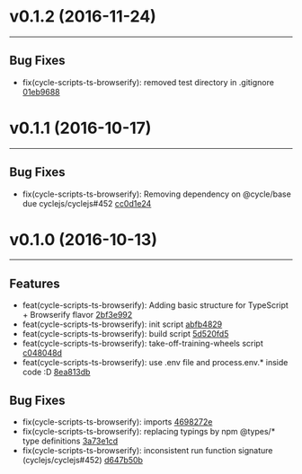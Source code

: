 # v0.1.2 (2016-11-24)
---


## Bug Fixes

- fix(cycle-scripts-ts-browserify): removed test directory in .gitignore [01eb9688](https://github.com/cyclejs-community/create-cycle-app/commits/01eb96887b7e0ca6065c53026e6299aa6d47d634)


# v0.1.1 (2016-10-17)
---


## Bug Fixes

- fix(cycle-scripts-ts-browserify): Removing dependency on @cycle/base due cyclejs/cyclejs#452 [cc0d1e24](https://github.com/geovanisouza92/create-cycle-app/commits/cc0d1e244f40dbfeb2a99e8bb74ebe4c96718a89)


# v0.1.0 (2016-10-13)
---


## Features

- feat(cycle-scripts-ts-browserify): Adding basic structure for TypeScript + Browserify flavor [2bf3e992](https://github.com/geovanisouza92/create-cycle-app/commits/2bf3e992845a5216ac91bf46c74ea73392096fba)
- feat(cycle-scripts-ts-browserify): init script [abfb4829](https://github.com/geovanisouza92/create-cycle-app/commits/abfb4829e43023f80dfb79307c7160345344d2af)
- feat(cycle-scripts-ts-browserify): build script [5d520fd5](https://github.com/geovanisouza92/create-cycle-app/commits/5d520fd50ac804226eebb7120953e79c53dbf9e8)
- feat(cycle-scripts-ts-browserify): take-off-training-wheels script [c048048d](https://github.com/geovanisouza92/create-cycle-app/commits/c048048dbb24ae0753917ecf16590027f26f0df7)
- feat(cycle-scripts-ts-browserify): use .env file and process.env.* inside code :D [8ea813db](https://github.com/geovanisouza92/create-cycle-app/commits/8ea813dbca2a708dbad360ec9bdef8cab9bda17b)

## Bug Fixes

- fix(cycle-scripts-ts-browserify): imports [4698272e](https://github.com/geovanisouza92/create-cycle-app/commits/4698272e3d27ae5d588ae4df079eb19414d78d8f)
- fix(cycle-scripts-ts-browserify): replacing typings by npm @types/* type definitions [3a73e1cd](https://github.com/geovanisouza92/create-cycle-app/commits/3a73e1cde9e703d734868a45ff8a0ef79c1e1450)
- fix(cycle-scripts-ts-browserify): inconsistent run function signature (cyclejs/cyclejs#452) [d647b50b](https://github.com/geovanisouza92/create-cycle-app/commits/d647b50b3b362293489d9aadbe908cdb8d82eec8)



